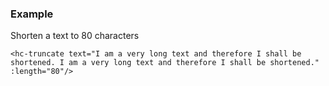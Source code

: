 ### Example

Shorten a text to 80 characters

```
<hc-truncate text="I am a very long text and therefore I shall be shortened. I am a very long text and therefore I shall be shortened." :length="80"/>
```